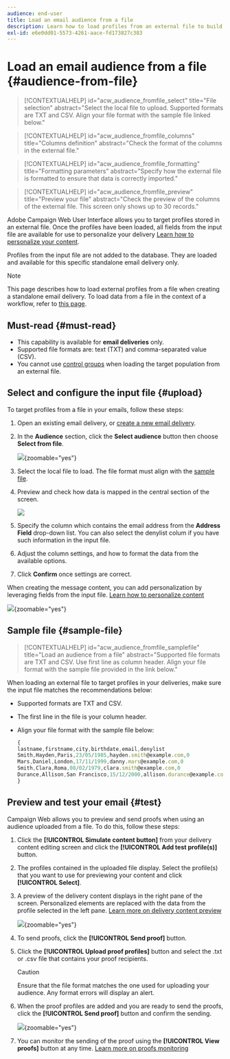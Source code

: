 ```yaml
---
audience: end-user
title: Load an email audience from a file
description: Learn how to load profiles from an external file to build your email audience
exl-id: e6e0dd01-5573-4261-aace-fd173827c383
---
```

# Load an email audience from a file {#audience-from-file}

>[!CONTEXTUALHELP]
>id="acw_audience_fromfile_select"
>title="File selection"
>abstract="Select the local file to upload. Supported formats are TXT and CSV. Align your file format with the sample file linked below."

>[!CONTEXTUALHELP]
>id="acw_audience_fromfile_columns"
>title="Columns definition"
>abstract="Check the format of the columns in the external file."

>[!CONTEXTUALHELP]
>id="acw_audience_fromfile_formatting"
>title="Formatting parameters"
>abstract="Specify how the external file is formatted to ensure that data is correctly imported."

>[!CONTEXTUALHELP]
>id="acw_audience_fromfile_preview"
>title="Preview your file"
>abstract="Check the preview of the columns of the external file. This screen only shows up to 30 records."

Adobe Campaign Web User Interface allows you to target profiles stored in an external file. Once the profiles have been loaded, all fields from the input file are available for use to personalize your delivery [Learn how to personalize your content](../personalization/personalize.md).  

Profiles from the input file are not added to the database. They are loaded and available for this specific standalone email delivery only.

>[!NOTE]
>
>This page describes how to load external profiles from a file when creating a standalone email delivery. To load data from a file in the context of a workflow, refer to [this page](../workflows/activities/load-file.md).
 
## Must-read {#must-read}

* This capability is available for **email deliveries** only.
* Supported file formats are: text (TXT) and comma-separated value (CSV).
* You cannot use [control groups](control-group.md) when loading the target population from an external file.

## Select and configure the input file {#upload}

To target profiles from a file in your emails, follow these steps:

1. Open an existing email delivery, or [create a new email delivery](../email/create-email.md).
1. In the **Audience** section, click the **Select audience** button then choose **Select from file**.

    ![](assets/select-from-file.png){zoomable="yes"}

1. Select the local file to load. The file format must align with the [sample file](#sample-file). 
1. Preview and check how data is mapped in the central section of the screen.

    ![](assets/select-from-file-map.png)

1. Specify the column which contains the email address from the **Address Field** drop-down list. You can also select the denylist colum if you have such information in the input file.
1. Adjust the column settings, and how to format the data from the available options.
1. Click **Confirm** once settings are correct.

When creating the message content, you can add personalization by leveraging fields from the input file. [Learn how to personalize content](../personalization/personalize.md)

![](assets/select-external-perso.png){zoomable="yes"}

## Sample file {#sample-file}

>[!CONTEXTUALHELP]
>id="acw_audience_fromfile_samplefile"
>title="Load an audience from a file"
>abstract="Supported file formats are TXT and CSV. Use first line as column header. Align your file format with the sample file provided in the link below."

When loading an external file to target profiles in your deliveries, make sure the input file matches the recommendations below:

* Supported formats are TXT and CSV.
* The first line in the file is your column header.
* Align your file format with the sample file below:

    ```javascript
    {
    lastname,firstname,city,birthdate,email,denylist
    Smith,Hayden,Paris,23/05/1985,hayden.smith@example.com,0
    Mars,Daniel,London,17/11/1999,danny.mars@example.com,0
    Smith,Clara,Roma,08/02/1979,clara.smith@example.com,0
    Durance,Allison,San Francisco,15/12/2000,allison.durance@example.com,1
    }
    ```

## Preview and test your email {#test}

Campaign Web allows you to preview and send proofs when using an audience uploaded from a file. To do this, follow these steps:

1. Click the **[!UICONTROL Simulate content button]** from your delivery content editing screen and click the **[!UICONTROL Add test profile(s)]** button. 

1. The profiles contained in the uploaded file display. Select the profile(s) that you want to use for previewing your content and click **[!UICONTROL Select]**.

1. A preview of the delivery content displays in the right pane of the screen. Personalized elements are replaced with the data from the profile selected in the left pane. [Learn more on delivery content preview](../preview-test/preview-content.md) 

    ![](assets/file-upload-preview.png){zoomable="yes"}

1. To send proofs, click the **[!UICONTROL Send proof]** button.

1. Click the **[!UICONTROL Upload proof profiles]** button and select the .txt or .csv file that contains your proof recipients.

    >[!CAUTION]
    >
    >Ensure that the file format matches the one used for uploading your audience. Any format errors will display an alert.

1. When the proof profiles are added and you are ready to send the proofs, click the **[!UICONTROL Send proof]** button and confirm the sending.

    ![](assets/file-upload-test.png){zoomable="yes"}

1. You can monitor the sending of the proof using the **[!UICONTROL View proofs]** button at any time. [Learn more on proofs monitoring](../preview-test/test-deliveries.md#access-test-deliveries)

